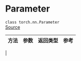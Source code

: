 # Parameter
`class torch.nn.Parameter`   
[Source](https://pytorch.org/docs/stable/_modules/torch/nn/parameter.html#Parameter)

|方法|参数|返回类型|参考|  
|:-|:-|:-|:-|
|
